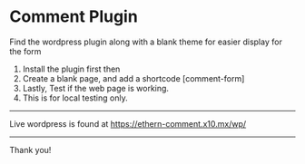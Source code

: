 # Comment Plugin

Find the wordpress plugin along with a blank theme for easier display for the form

1. Install the plugin first then
2. Create a blank page, and add a shortcode [comment-form]
3. Lastly, Test if the web page is working.
4. This is for local testing only. 

---
Live wordpress is found at https://ethern-comment.x10.mx/wp/

---
Thank you!
